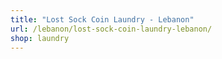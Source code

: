 ```yaml
---
title: "Lost Sock Coin Laundry - Lebanon"
url: /lebanon/lost-sock-coin-laundry-lebanon/
shop: laundry
---
```

